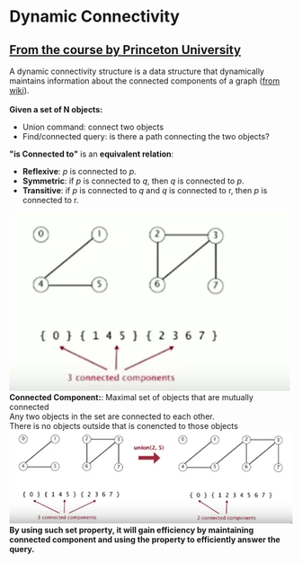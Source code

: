 # Dynamic Connectivity

## [From the course by Princeton University](https://www.coursera.org/learn/algorithms-part1/lecture/fjxHC/dynamic-connectivity)

A dynamic connectivity structure is a data structure that dynamically maintains information about the connected components of a graph ([from wiki](https://en.wikipedia.org/wiki/Dynamic_connectivity)). 
</br>
</br>
**Given a set of N objects:**
* Union command: connect two objects
* Find/connected query: is there a path connecting the two objects?

**"is Connected to"** is an **equivalent relation**:
</br>
* **Reflexive**:  *p* is connected to *p*.
* **Symmetric**:  if *p* is connected to *q*, then *q* is connected to *p*.
* **Transitive**: if *p* is connected to *q* and *q* is connected to r, then *p* is connected to r.

![](https://github.com/ExploreNcrack/Algorithm/blob/master/SET%20THEORY/Dynamic%20Connectivity/p1.png)
</br>
**Connected Component:**: Maximal set of objects that are mutually connected
</br>Any two objects in the set are connected to each other.
</br>There is no objects outside that is conencted to those objects
</br>
![](https://github.com/ExploreNcrack/Algorithm/blob/master/SET%20THEORY/Dynamic%20Connectivity/p2.png)
</br>
**By using such set property, it will gain efficiency by maintaining connected component and using the property to efficiently answer the query.**
